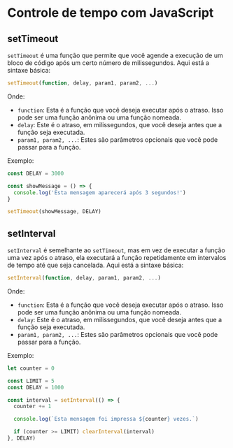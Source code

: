 # Controle de tempo com JavaScript

## setTimeout

`setTimeout` é uma função que permite que você agende a execução de um bloco de código após um certo número de milissegundos. Aqui está a sintaxe básica:

```javascript
setTimeout(function, delay, param1, param2, ...)
```

Onde:

- `function`: Esta é a função que você deseja executar após o atraso. Isso pode ser uma função anônima ou uma função nomeada.
- `delay`: Este é o atraso, em milissegundos, que você deseja antes que a função seja executada.
- `param1, param2, ...`: Estes são parâmetros opcionais que você pode passar para a função.

Exemplo:

```javascript
const DELAY = 3000

const showMessage = () => {
  console.log('Esta mensagem aparecerá após 3 segundos!')
}

setTimeout(showMessage, DELAY)
```

## setInterval

`setInterval` é semelhante ao `setTimeout`, mas em vez de executar a função uma vez após o atraso, ela executará a função repetidamente em intervalos de tempo até que seja cancelada. Aqui está a sintaxe básica:

```javascript
setInterval(function, delay, param1, param2, ...)
```

Onde:

- `function`: Esta é a função que você deseja executar após o atraso. Isso pode ser uma função anônima ou uma função nomeada.
- `delay`: Este é o atraso, em milissegundos, que você deseja antes que a função seja executada.
- `param1, param2, ...`: Estes são parâmetros opcionais que você pode passar para a função.

Exemplo:

```javascript
let counter = 0

const LIMIT = 5
const DELAY = 1000

const interval = setInterval(() => {
  counter += 1

  console.log(`Esta mensagem foi impressa ${counter} vezes.`)

  if (counter >= LIMIT) clearInterval(interval)
}, DELAY)
```
